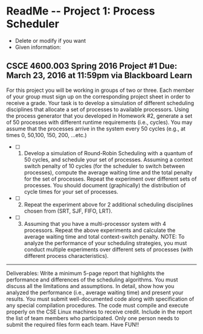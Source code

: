 # ReadMe -- Project 1: Process Scheduler
 - Delete or modify  if you want
 - Given information: 

CSCE 4600.003
Spring 2016
Project #1
Due: March 23, 2016 at 11:59pm via Blackboard Learn
------------------------------------------------------------------------------
For this project you will be working in groups of two or three. Each member of your group must sign up on the
corresponding project sheet in order to receive a grade. Your task is to develop a simulation of different
scheduling disciplines that allocate a set of processes to available processors.
Using the process generator that you developed in Homework #2, generate a set of 50 processes with different
runtime requirements (i.e., cycles). You may assume that the processes arrive in the system every 50 cycles (e.g.,
at times 0, 50,100, 150, 200, …etc.)

- [ ] 1. Develop a simulation of Round-Robin Scheduling with a quantum of 50 cycles, and schedule your set of
processes. Assuming a context switch penalty of 10 cycles (for the scheduler to switch between
processes), compute the average waiting time and the total penalty for the set of processes. Repeat the
experiment over different sets of processes. You should document (graphically) the distribution of cycle
times for your set of processes.

- [ ] 2. Repeat the experiment above for 2 additional scheduling disciplines chosen from (SRT, SJF, FIFO,
LRT).

- [ ] 3. Assuming that you have a multi-processor system with 4 processors. Repeat the above experiments and
calculate the average waiting time and total context-switch penalty.
NOTE: To analyze the performance of your scheduling strategies, you must conduct multiple experiments over
different sets of processes (with different process characteristics).

---------------------------------------------------------------------

Deliverables: 
Write a minimum 5-page report that highlights the performance and differences of the scheduling
algorithms. You must discuss all the limitations and assumptions. In detail, show how you analyzed the
performance (i.e., average waiting time) and present your results. You must submit well-documented code along
with specification of any special compilation procedures. The code must compile and execute properly on the
CSE Linux machines to receive credit. Include in the report the list of team members who participated. Only one
person needs to submit the required files form each team.
Have FUN!!
